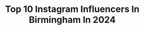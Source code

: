 ---
title: Top 10 Instagram Influencers In Birmingham In 2024
description: >-
  Find top Instagram influencers in Birmingham in 2024. Most popular hashtags: #recipes #explore #plantbased.
platform: Instagram
hits: 397
text_top: See the most popular Instagram accounts on inBeat.
text_bottom: inBeat aggregates 397 Instagram influencers like this in Birmingham, United Kingdom for you to work with.
profiles:
  - username: "super___freak"
    fullname: >-
      Super Freak!
    bio: >-
      Birmingham
    location: "United Kingdom"
    followers: 77238
    engagement: 372
    commentsToLikes: 0.011170
    id: ck5ckqa91xecm0i114zbuqpyx
    verified: false
    hashtags: ""
  - username: "sambentley"
    fullname: >-
      Sam | Sustainable Living
    bio: >-
      ☼ I make content about sustainable living and good news you may not have heard about ⧇ sam@sambentley.co.uk ↓ Pre-order my book! ♡ vegan ⌂ birmingham
    location: "United Kingdom"
    followers: 803096
    engagement: 1135
    commentsToLikes: 0.013101
    id: ck5bt9hucfkmh0i11wby8wlz3
    verified: true
    hashtags: "#zerowaste, #saveourplanet, #sustainability, #plasticpollution"
  - username: "vegangirlboss"
    fullname: >-
      Adina Akhmetova
    bio: >-
      → FEEL GOOD VEGAN FOOD + lifestyle vegan recipes, health & wellness, daily routines 📍 Birmingham, UK ✉️ vegangirlboss@gmail.com
    location: "United Kingdom"
    followers: 203651
    engagement: 963
    commentsToLikes: 0.073660
    id: ck55jt4dyxorw0i11bzuauype
    verified: false
    hashtags: "#habits, #motivation, #recipes, #toast"
  - username: "grillodesigns"
    fullname: >-
      Medina Grillo
    bio: >-
      Achievable home styling tips & hacks New home owner Collabs: info@grillo-designs.com 📍 Birmingham, UK
    location: "United Kingdom"
    followers: 854669
    engagement: 488
    commentsToLikes: 0.021789
    id: ck55mc91s3n9o0i11oa45hj5z
    verified: false
    hashtags: "#newhome, #hometour, #inteirordesign, #interiordesign"
  - username: "kodiemurphy"
    fullname: >-
      Kodie Murphy
    bio: >-
      Love Island Season 10🫶🏝️ Birmingham 📍 📧 - Contactkodie@yahoo.com
    location: "United Kingdom"
    followers: 113995
    engagement: 699
    commentsToLikes: 0.008004
    id: cliu00yszzxjv0j08mvzgka1p
    verified: false
    hashtags: "#explore, #explorepage, #ad, #mensfashion"
  - username: "farahmehnaz0"
    fullname: >-
      Farah 🌼| UK Travel & Motherhood
    bio: >-
      👶 In my motherhood era ✨toddler favs, recipes, family travel 💕372k on Facebook, 122k on YouTube 👩‍⚕️ Psychologist 📍Birmingham, UK
    location: "United Kingdom"
    followers: 11583
    engagement: 502
    commentsToLikes: 0.044875
    id: ckaoxl9modr4u0i78w17pzhnr
    verified: false
    hashtags: "#babyproducts, #swansea, #toddlertoys, #toddlermum"
  - username: "charstape"
    fullname: >-
      Char Stape
    bio: >-
      🎧 Stadium DJ @wembleystadium 📻 Presenter @reprezentradio 🔊 Freelance Assistant Producer @birminghamcg22 @wembleystadium @thehundred
    location: "United Kingdom"
    followers: 5876
    engagement: 570
    commentsToLikes: 0.037688
    id: cl0ktbh59m5nd0i23cryrmv55
    verified: false
    hashtags: ""
  - username: "move.with.mica"
    fullname: >-
      MICA ALLEN | MIND. BODY. SOUL 🦋
    bio: >-
      Helping women physically & mentally transform💪🏽🧠 Founder: @hghclub_ 🥾 Link below for all services & enquiries⬇️ Birmingham 📍
    location: "United Kingdom"
    followers: 5521
    engagement: 507
    commentsToLikes: 0.130525
    id: cl10kpyw1vxtz0i23ivpif5lw
    verified: false
    hashtags: "#oneractive, #model, #london, #bts"
  - username: "shadi_faleel"
    fullname: >-
      Fathima Yusuf (Shadiya)
    bio: >-
      Say YES to simple cooking.. Ex-banker turned #contentcreator Email for PR/Paid Collaborations 📍#birmingham
    location: "United Kingdom"
    followers: 1074449
    engagement: 505
    commentsToLikes: 0.022550
    id: clqxropvk8mtm0k086o7o5e34
    verified: false
    hashtags: "#chickenrecipes, #mealprep, #biryani, #recipes"
  - username: "bitesfrombrum"
    fullname: >-
      soph | brum food blogger
    bio: >-
      📍 - Birmingham and beyond 🍔 - Honest foodie reviews ❤️ - Parmesan, Greggs and hot choccys 💌 - DM for queries/collabs
    location: "United Kingdom"
    followers: 3488
    engagement: 1899
    commentsToLikes: 0.067758
    id: ckzbixk8lao1i0j23xomzhvfw
    verified: false
    hashtags: "#chiangmaicafe, #birminghamdrinks, #birminghamuk, #birminghamfoodie"
---